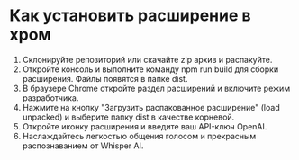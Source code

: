 # Как установить расширение в хром

1. Склонируйте репозиторий или скачайте zip архив и распакуйте.
2. Откройте консоль и выполните команду npm run build для сборки расширения. Файлы появятся в папке dist.
3. В браузере Chrome откройте раздел расширений и включите режим разработчика.
4. Нажмите на кнопку "Загрузить распакованное расширение" (load unpacked) и выберите папку dist в качестве корневой.
5. Откройте иконку расширения и введите ваш API-ключ OpenAI.
6. Наслаждайтесь легкостью общения голосом и прекрасным распознаванием от Whisper AI.
